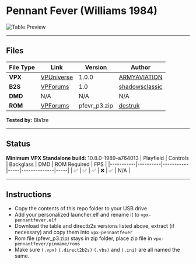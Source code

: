 # Pennant Fever (Williams 1984)

![Table Preview](https://github.com/Bla1ze/vpx-images/blob/main/vpx-pennantfever.png)

---

## Files
| File Type | Link | Version | Author | 
|-----------|--------|----------|--------------|
| **VPX** | [VPUniverse](https://vpuniverse.com/files/file/5971-pennant-fever-williams-1984/) | 1.0.0 | [ARMYAVIATION]({https://vpuniverse.com/profile/18348-armyaviation/}) |
| **B2S** | [VPForums](https://www.vpforums.org/index.php?app=downloads&showfile=9564) | 1.0 | [shadowsclassic](https://www.vpforums.org/index.php?showuser=63299) |
| **DMD** | N/A | N/A | N/A |
| **ROM** | [VPForums](https://www.vpforums.org/index.php?app=downloads&showfile=513) | pfevr_p3.zip | [destruk](https://www.vpforums.org/index.php?showuser=5) |

**Tested by:** Bla1ze

---

## Status 
**Minimum VPX Standalone build:** 10.8.0-1989-a764013
| Playfield | Controls | Backglass | DMD | ROM Required | FPS | 
|-----------|----------|-----------|-----|--------------|-----|
| :white_check_mark: | :white_check_mark: | :white_check_mark: | :x: | :white_check_mark: | N/A |

---

## Instructions

- Copy the contents of this repo folder to your USB drive
- Add your personalized launcher.elf and rename it to `vpx-pennantfever.elf`
- Download the table and directb2s versions listed above, extract (if necessary) and copy them into `vpx-pennantfever`
- Rom file (pfevr_p3.zip) stays in zip folder, place zip file in `vpx-pennantfever/pinmame/roms`
- Make sure `(.vpx)` `(.direct2b2s)` `(.vbs)` and `(.ini)` are all named the same.